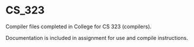 # CS_323

Compiler files completed in College for CS 323 (compilers).

Documentation is included in assignment for use and compile instructions.
